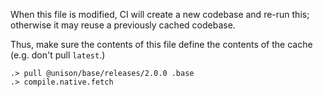 When this file is modified, CI will create a new codebase and re-run this;
otherwise it may reuse a previously cached codebase.

Thus, make sure the contents of this file define the contents of the cache
(e.g. don't pull `latest`.)

```ucm
.> pull @unison/base/releases/2.0.0 .base
.> compile.native.fetch
```
